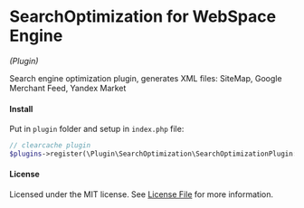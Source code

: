 SearchOptimization for WebSpace Engine
====
_(Plugin)_

Search engine optimization plugin, generates XML files: SiteMap, Google Merchant Feed, Yandex Market

#### Install
Put in `plugin` folder and setup in `index.php` file:
```php
// clearcache plugin
$plugins->register(\Plugin\SearchOptimization\SearchOptimizationPlugin::class);
```

#### License
Licensed under the MIT license. See [License File](LICENSE.md) for more information.
